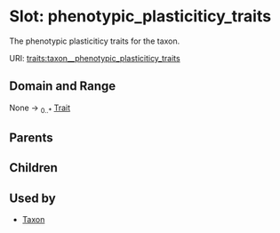 
# Slot: phenotypic_plasticiticy_traits


The phenotypic plasticiticy traits for the taxon.

URI: [traits:taxon__phenotypic_plasticiticy_traits](http://w3id.org/ontogpt/traits/taxon__phenotypic_plasticiticy_traits)


## Domain and Range

None &#8594;  <sub>0..\*</sub> [Trait](Trait.md)

## Parents


## Children


## Used by

 * [Taxon](Taxon.md)
